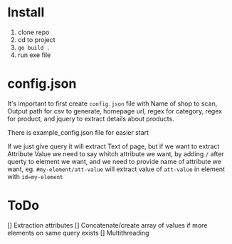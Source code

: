 # Install
1. clone repo
2. cd to project
3. `go build .`
4. run exe file

# config.json
It's important to first create `config.json` file with Name of shop to scan, Output path for csv to generate, homepage url, regex for category, regex for product, and jquery to extract details about products.

There is example_config.json file for easier start

If we just give query it will extract Text of page, but if we want to extract Attribute Value we need to say whitch attribute we want, by adding `/` after querty to element we want, and we need to provide name of attribute we want, eg. `#my-element/att-value` will extract value of `att-value` in element with `id=my-element`

# ToDo
[] Extraction attributes
[] Concatenate/create array of values if more elements on same query exists
[] Multithreading